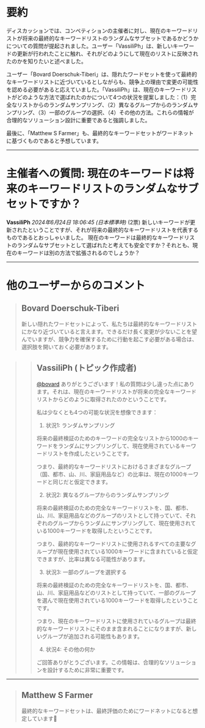 # 要約 
ディスカッションでは、コンペティションの主催者に対し、現在のキーワードリストが将来の最終的なキーワードリストのランダムなサブセットであるかどうかについての質問が提起されました。ユーザー「VassiliPh」は、新しいキーワードの更新が行われたことに触れ、それがどのようにして現在のリストに反映されたのかを知りたいと述べました。

ユーザー「Bovard Doerschuk-Tiberi」は、隠れたワードセットを使って最終的なキーワードリストに近づいているとしながらも、競争上の理由で変更の可能性を認める必要があると応えていました。「VassiliPh」は、現在のキーワードリストがどのような方法で選ばれたのかについて4つの状況を提案しました：（1）完全なリストからのランダムサンプリング、（2）異なるグループからのランダムサンプリング、（3）一部のグループの選択、（4）その他の方法。これらの情報が合理的なソリューション設計に重要であると強調しました。

最後に、「Matthew S Farmer」も、最終的なキーワードセットがワードネットに基づくものであると予想しています。

---
# 主催者への質問: 現在のキーワードは将来のキーワードリストのランダムなサブセットですか？

**VassiliPh** *2024年6月24日 18:06:45 (日本標準時)* (2票)
新しいキーワードが更新されたということですが、それが将来の最終的なキーワードリストを代表するものであるとおっしゃいました。
現在のキーワードは最終的なキーワードリストのランダムなサブセットとして選ばれたと考えても安全ですか？それとも、現在のキーワードは別の方法で拡張されるのでしょうか？

---
# 他のユーザーからのコメント
> ## Bovard Doerschuk-Tiberi
> 
> 新しい隠れたワードセットによって、私たちは最終的なキーワードリストにかなり近づいていると言えます。できるだけ長く変更が少ないことを望んでいますが、競争力を確保するために行動を起こす必要がある場合は、選択肢を開いておく必要があります。

> > ## VassiliPh (トピック作成者)
> > 
> > [@bovard](https://www.kaggle.com/bovard) ありがとうございます！私の質問は少し違った点にあります。それは、現在のキーワードリストが将来の完全なキーワードリストからどのように取得されたのかということです。
> > 
> > 私は少なくとも4つの可能な状況を想像できます：
> > 
> > 1. 状況1: ランダムサンプリング
> > 
> > 将来の最終検証のためのキーワードの完全なリストから1000のキーワードをランダムにサンプリングして、現在使用されているキーワードリストを作成したということです。
> > 
> > つまり、最終的なキーワードリストにおけるさまざまなグループ（国、都市、山、川、家庭用品など）の比率は、現在の1000キーワードと同じだと仮定できます。
> > 
> > 2. 状況2: 異なるグループからのランダムサンプリング
> > 
> > 将来の最終検証のための完全なキーワードリストを、国、都市、山、川、家庭用品などのグループのリストとして持っていて、それぞれのグループからランダムにサンプリングして、現在使用されている1000キーワードを取得したということです。
> > 
> > つまり、最終的なキーワードリストに使用されるすべての主要なグループが現在使用されている1000キーワードに含まれていると仮定できますが、比率は異なる可能性があります。
> > 
> > 3. 状況3: 一部のグループを選択する
> > 
> > 将来の最終検証のための完全なキーワードリストを、国、都市、山、川、家庭用品などのリストとして持っていて、一部のグループを選んで現在使用されている1000キーワードを取得したということです。
> > 
> > つまり、現在のキーワードリストに使用されているグループは最終的なキーワードリストにそのまま含まれることになりますが、新しいグループが追加される可能性もあります。
> > 
> > 4. 状況4: その他の何か
> > 
> > ご回答ありがとうございます。この情報は、合理的なソリューションを設計するために非常に重要です。
> > 
> > > 

---
> ## Matthew S Farmer
> 
> 最終的なキーワードセットは、最終評価のためにワードネットになると想定しています🫠

